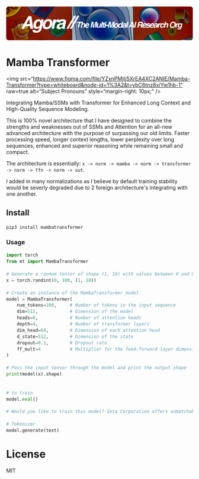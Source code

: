 [![Multi-Modality](agorabanner.png)](https://discord.gg/qUtxnK2NMf)

# Mamba Transformer

<img
src=“https://www.figma.com/file/YZxnPMjtj5XrEA4XC2ANIE/Mamba-Transformer?type=whiteboard&node-id=1%3A2&t=ybC6tnz8xiYie1hb-1”
raw=true
alt=“Subject Pronouns”
style=“margin-right: 10px;”
/>

Integrating Mamba/SSMs with Transformer for Enhanced Long Context and High-Quality Sequence Modeling.

This is 100% novel architecture that I have designed to combine the strengths and weaknesses out of SSMs and Attention for an all-new advanced architecture with the purpose of surpassing our old limits. Faster processing speed, longer context lengths, lower perplexity over long sequences, enhanced and superior reasoning while remaining small and compact.

The architecture is essentially: `x -> norm -> mamba -> norm -> transformer -> norm -> ffn -> norm -> out`.

I added in many normalizations as I believe by default training stability would be severly degraded due to 2 foreign architecture's integrating with one another.


## Install
`pip3 install mambatransformer`


### Usage
```python
import torch 
from mt import MambaTransformer

# Generate a random tensor of shape (1, 10) with values between 0 and 99
x = torch.randint(0, 100, (1, 10))

# Create an instance of the MambaTransformer model
model = MambaTransformer(
    num_tokens=100,     # Number of tokens in the input sequence
    dim=512,            # Dimension of the model
    heads=8,            # Number of attention heads
    depth=4,            # Number of transformer layers
    dim_head=64,        # Dimension of each attention head
    d_state=512,        # Dimension of the state
    dropout=0.1,        # Dropout rate
    ff_mult=4           # Multiplier for the feed-forward layer dimension
)

# Pass the input tensor through the model and print the output shape
print(model(x).shape)


# to train
model.eval()

# Would you like to train this model? Zeta Corporation offers unmatchable GPU clusters at unbeatable prices, let's partner!

# Tokenizer
model.generate(text)


```

# License
MIT



